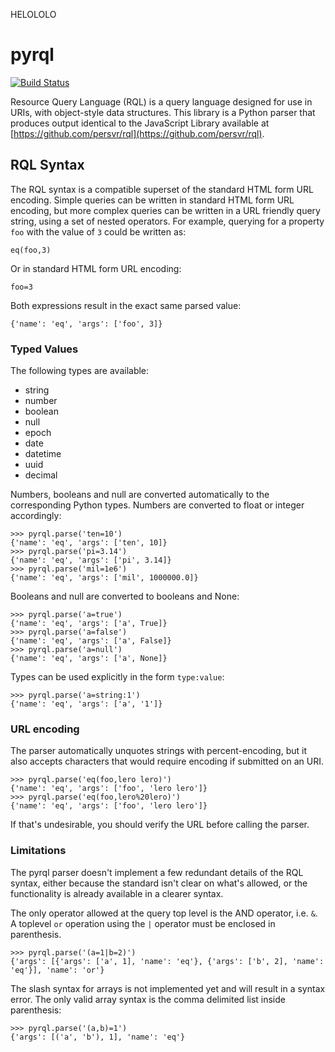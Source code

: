 HELOLOLO
# pyrql

[![Build Status](https://travis-ci.org/pjwerneck/pyrql.svg?branch=develop)](https://travis-ci.org/pjwerneck/pyrql)

Resource Query Language (RQL) is a query language designed for use in URIs, with object-style data structures. This library is a Python parser that produces output identical to the JavaScript Library available at [https://github.com/persvr/rql](https://github.com/persvr/rql).


## RQL Syntax

The RQL syntax is a compatible superset of the standard HTML form URL encoding. Simple queries can be written in standard HTML form URL encoding, but more complex queries can be written in a URL friendly query string, using a set of nested operators. For example, querying for a property `foo` with the value of `3` could be written as:

```
eq(foo,3)
```

Or in standard HTML form URL encoding:

```
foo=3
```

Both expressions result in the exact same parsed value:

```
{'name': 'eq', 'args': ['foo', 3]}
```


### Typed Values

The following types are available:

- string
- number
- boolean
- null
- epoch
- date
- datetime
- uuid
- decimal

Numbers, booleans and null are converted automatically to the corresponding Python types. Numbers are converted to float or integer accordingly:

```
>>> pyrql.parse('ten=10')
{'name': 'eq', 'args': ['ten', 10]}
>>> pyrql.parse('pi=3.14')
{'name': 'eq', 'args': ['pi', 3.14]}
>>> pyrql.parse('mil=1e6')
{'name': 'eq', 'args': ['mil', 1000000.0]}
```

Booleans and null are converted to booleans and None:

```
>>> pyrql.parse('a=true')
{'name': 'eq', 'args': ['a', True]}
>>> pyrql.parse('a=false')
{'name': 'eq', 'args': ['a', False]}
>>> pyrql.parse('a=null')
{'name': 'eq', 'args': ['a', None]}
```

Types can be used explicitly in the form `type:value`:

```
>>> pyrql.parse('a=string:1')
{'name': 'eq', 'args': ['a', '1']}

```

### URL encoding

The parser automatically unquotes strings with percent-encoding, but it also accepts characters that would require encoding if submitted on an URI.

```
>>> pyrql.parse('eq(foo,lero lero)')
{'name': 'eq', 'args': ['foo', 'lero lero']}
>>> pyrql.parse('eq(foo,lero%20lero)')
{'name': 'eq', 'args': ['foo', 'lero lero']}
```

If that's undesirable, you should verify the URL before calling the parser.


### Limitations

The pyrql parser doesn't implement a few redundant details of the RQL syntax, either because the standard isn't clear on what's allowed, or the functionality is already available in a clearer syntax.

The only operator allowed at the query top level is the AND operator, i.e. `&`. A toplevel `or` operation using the `|` operator must be enclosed in parenthesis.

```
>>> pyrql.parse('(a=1|b=2)')
{'args': [{'args': ['a', 1], 'name': 'eq'}, {'args': ['b', 2], 'name': 'eq'}], 'name': 'or'}
```

The slash syntax for arrays is not implemented yet and will result in a syntax error. The only valid array syntax is the comma delimited list inside parenthesis:

```
>>> pyrql.parse('(a,b)=1')
{'args': [('a', 'b'), 1], 'name': 'eq'}
```
